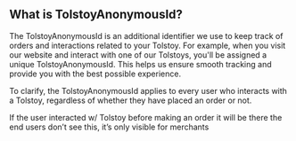## What is TolstoyAnonymousId?

The TolstoyAnonymousId is an additional identifier we use to keep track of orders and interactions related to your Tolstoy. For example, when you visit our website and interact with one of our Tolstoys, you'll be assigned a unique TolstoyAnonymousId. This helps us ensure smooth tracking and provide you with the best possible experience.

To clarify, the TolstoyAnonymousId applies to every user who interacts with a Tolstoy, regardless of whether they have placed an order or not.

If the user interacted w/ Tolstoy before making an order it will be there
the end users don’t see this, it’s only visible for merchants
